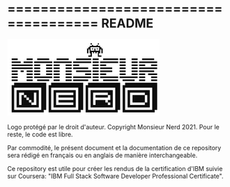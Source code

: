 =====================================
README
=====================================



![](https://github.com/monsieur-nerd/Logo/blob/main/Logo-Mr-Nerd-black.png?raw=true)


Logo protégé par le droit d'auteur. Copyright Monsieur Nerd 2021.
Pour le reste, le code est libre.

Par commodité, le présent document et la documentation de ce repository sera rédigé en français ou en anglais de manière interchangeable.

Ce repository est utile pour créer les rendus de la certification d'IBM suivie sur Coursera: "IBM Full Stack Software Developer Professional Certificate".
